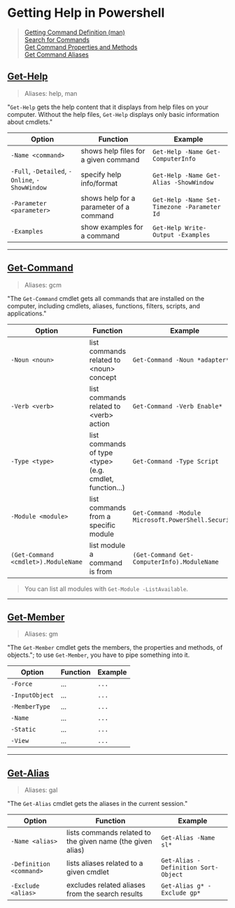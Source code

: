 # Getting Help in Powershell
> [Getting Command Definition (man)](https://github.com/EthanC2/Notes-and-Writeups/blob/main/Powershell/Getting-Help.md#get-help) <br />
> [Search for Commands](https://github.com/EthanC2/Notes-and-Writeups/blob/main/Powershell/Getting-Help.md#get-command) <br />
> [Get Command Properties and Methods](https://github.com/EthanC2/Notes-and-Writeups/blob/main/Powershell/Getting-Help.md#get-member) <br />
> [Get Command Aliases](https://github.com/EthanC2/Notes-and-Writeups/blob/main/Powershell/Getting-Help.md#get-alias) <br /> 

## [Get-Help](https://docs.microsoft.com/en-us/powershell/module/microsoft.powershell.core/get-help?view=powershell-7.2)
> Aliases: help, man

"`Get-Help` gets the help content that it displays from help files on your computer. Without the help files, `Get-Help` displays only basic information about cmdlets."

| Option | Function | Example |
| ------ | -------- | ------- |
| `-Name <command>` | shows help files for a given command | `Get-Help -Name Get-ComputerInfo` |
| `-Full`, `-Detailed`, `-Online`, `-ShowWindow` | specify help info/format | `Get-Help -Name Get-Alias -ShowWindow` |
| `-Parameter <parameter>` | shows help for a parameter of a command | `Get-Help -Name Set-Timezone -Parameter Id` |
| `-Examples` | show examples for a command | `Get-Help Write-Output -Examples` |

---

## [Get-Command](https://docs.microsoft.com/en-us/powershell/module/microsoft.powershell.core/get-command?view=powershell-7.2)
> Aliases: gcm

"The `Get-Command` cmdlet gets all commands that are installed on the computer, including cmdlets, aliases, functions, filters, scripts, and applications."

| Option | Function | Example |
| ------ | -------- | ------- |
| `-Noun <noun>` | list commands related to \<noun\> concept | `Get-Command -Noun *adapter*` |
| `-Verb <verb>` | list commands related to \<verb\> action | `Get-Command -Verb Enable*` |
| `-Type <type>` | list commands of type \<type\> (e.g. cmdlet, function...) | `Get-Command -Type Script` |
| `-Module <module>` | list commands from a specific module | `Get-Command -Module Microsoft.PowerShell.Security` |
| `(Get-Command <cmdlet>).ModuleName` | list module a command is from | `(Get-Command Get-ComputerInfo).ModuleName` |
> You can list all modules with `Get-Module -ListAvailable`.

---

## [Get-Member](https://docs.microsoft.com/en-us/powershell/module/microsoft.powershell.utility/get-member?view=powershell-7.2)
> Aliases: gm

"The `Get-Member` cmdlet gets the members, the properties and methods, of objects."; to use `Get-Member`, you have to pipe something into it.

| Option | Function | Example |
| ------ | -------- | ------- |
| `-Force` | ... | `...` |
| `-InputObject` | ... | `...` |
| `-MemberType` | ... | `...` |
| `-Name` | ... | `...` |
| `-Static` | ... | `...` |
| `-View` | ... | `...` |

---

## [Get-Alias](https://docs.microsoft.com/en-us/powershell/module/microsoft.powershell.utility/get-alias?view=powershell-7.2)
> Aliases: gal

"The `Get-Alias` cmdlet gets the aliases in the current session."

| Option | Function | Example |
| ------ | -------- | ------- |
| `-Name <alias>` | lists commands related to the given name (the given alias) | `Get-Alias -Name sl*` |
| `-Definition <command>` | lists aliases related to a given cmdlet | `Get-Alias -Definition Sort-Object` |
| `-Exclude <alias>` | excludes related aliases from the search results | `Get-Alias g* -Exclude gp*` |
